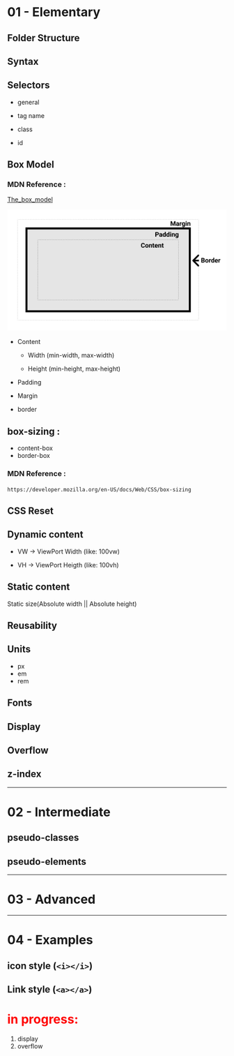 # 01 - Elementary

## Folder Structure

## Syntax

## Selectors

* general

* tag name
    
* class
    
* id

## Box Model

### MDN Reference :
[The_box_model](https://developer.mozilla.org/en-US/docs/Learn/CSS/Building_blocks/The_box_model)

<img src="./images/MDN_box-model.png" >

* Content 

  * Width (min-width, max-width)

  * Height (min-height, max-height)

* Padding

* Margin

* border

## box-sizing :
	 
* content-box
* border-box
### MDN Reference :
`https://developer.mozilla.org/en-US/docs/Web/CSS/box-sizing`

## CSS Reset

## Dynamic content
* VW -> ViewPort Width  (like: 100vw)

* VH -> ViewPort Heigth (like: 100vh)

## Static content
Static size(Absolute width || Absolute height)

## Reusability

## Units
* px
* em
* rem

## Fonts

## Display

## Overflow

## z-index








**************************
# 02 - Intermediate
## pseudo-classes

## pseudo-elements






**************************
# 03 - Advanced


**************************
# 04 - Examples
## icon style (`<i></i>`)

## Link style (`<a></a>`)





<h1 style="color:red;">
    in progress:

</h1>

<ol>
  <li>display</li>
  <li>overflow</li>
</ol>